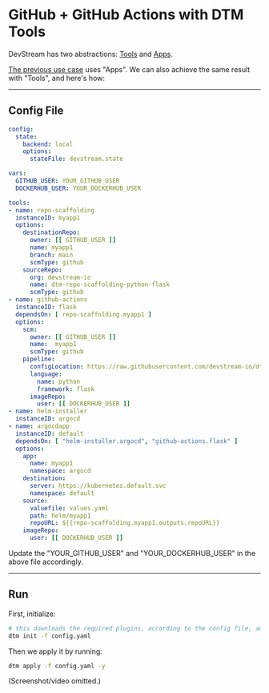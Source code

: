 # GitHub + GitHub Actions with DTM Tools

DevStream has two abstractions: [Tools](../../core-concepts/tools.md) and [Apps](../../core-concepts/apps.md).

[The previous use case](./2-github-dtm-apps.md) uses "Apps". We can also achieve the same result with "Tools", and here's how:

---

## Config File

```yaml
config:
  state:
    backend: local
    options:
      stateFile: devstream.state

vars:
  GITHUB_USER: YOUR_GITHUB_USER
  DOCKERHUB_USER: YOUR_DOCKERHUB_USER

tools:
- name: repo-scaffolding
  instanceID: myapp1
  options:
    destinationRepo:
      owner: [[ GITHUB_USER ]]
      name: myapp1
      branch: main
      scmType: github
    sourceRepo:
      org: devstream-io
      name: dtm-repo-scaffolding-python-flask
      scmType: github
- name: github-actions
  instanceID: flask
  dependsOn: [ repo-scaffolding.myapp1 ]
  options:
    scm:
      owner: [[ GITHUB_USER ]]
      name:  myapp1
      scmType: github
    pipeline:
      configLocation: https://raw.githubusercontent.com/devstream-io/dtm-pipeline-templates/main/github-actions/workflows/main.yml
      language:
        name: python
        framework: flask
      imageRepo:
        user: [[ DOCKERHUB_USER ]]
- name: helm-installer
  instanceID: argocd
- name: argocdapp
  instanceID: default
  dependsOn: [ "helm-installer.argocd", "github-actions.flask" ]
  options:
    app:
      name: myapp1
      namespace: argocd
    destination:
      server: https://kubernetes.default.svc
      namespace: default
    source:
      valuefile: values.yaml
      path: helm/myapp1
      repoURL: ${{repo-scaffolding.myapp1.outputs.repoURL}}
    imageRepo:
      user: [[ DOCKERHUB_USER ]]
```

Update the "YOUR_GITHUB_USER" and "YOUR_DOCKERHUB_USER" in the above file accordingly.

---

## Run

First, initialize:

```bash
# this downloads the required plugins, according to the config file, automatically.
dtm init -f config.yaml
```

Then we apply it by running:

```bash
dtm apply -f config.yaml -y
```

(Screenshot/video omitted.)
